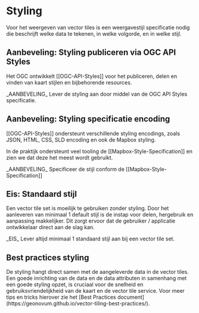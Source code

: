 # Styling

Voor het weergeven van vector tiles is een weergavestijl specificatie nodig die beschrijft welke data te tekenen, in welke volgorde, en in welke stijl.

## Aanbeveling: Styling publiceren via OGC API Styles

Het OGC ontwikkelt [[OGC-API-Styles]] voor het publiceren, delen en vinden van kaart stijlen en bijbehorende resources.

<div class="informative">
_AANBEVELING_ Lever de styling aan door middel van de OGC API Styles specificatie.
</div>

## Aanbeveling: Styling specificatie encoding

[[OGC-API-Styles]] ondersteunt verschillende styling encodings, zoals JSON, HTML, CSS, SLD encoding en ook de Mapbox styling.

In de praktijk ondersteunt veel tooling de [[Mapbox-Style-Specification]] en zien we dat deze het meest wordt gebruikt.

<div class="informative">
_AANBEVELING_ Specificeer de stijl conform de [[Mapbox-Style-Specification]]
</div>

## Eis: Standaard stijl

Een vector tile set is moeilijk te gebruiken zonder styling. Door het aanleveren van minimaal 1 default stijl is de instap voor delen, hergebruik en aanpassing makkelijker. Dit zorgt ervoor dat de gebruiker / applicatie ontwikkelaar direct aan de slag kan.

<div class="advisement">
_EIS_ Lever altijd minimaal 1 standaard stijl aan bij een vector tile set.
</div>

## Best practices styling
<div class="informative">
De styling hangt direct samen met de aangeleverde data in de vector tiles. Een goede inrichting van de data en de data attributen in samenhang met een goede styling opzet, is cruciaal voor de snelheid en gebruiksvriendelijkheid van de kaart en de vector tile service. Voor meer tips en tricks hierover zie het [Best Practices document](https://geonovum.github.io/vector-tiling-best-practices/).
</div>
